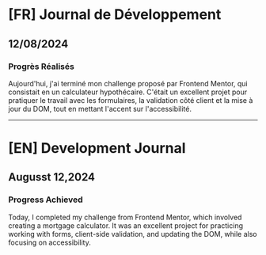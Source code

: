 # [FR] Journal de Développement

## 12/08/2024

### Progrès Réalisés

Aujourd'hui, j'ai terminé mon challenge proposé par Frontend Mentor, qui consistait en un calculateur hypothécaire. C'était un excellent projet pour pratiquer le travail avec les formulaires, la validation côté client et la mise à jour du DOM, tout en mettant l'accent sur l'accessibilité.

---

# [EN] Development Journal

## Augusst 12,2024

### Progress Achieved

Today, I completed my challenge from Frontend Mentor, which involved creating a mortgage calculator. It was an excellent project for practicing working with forms, client-side validation, and updating the DOM, while also focusing on accessibility.
